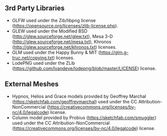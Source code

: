 ##  3rd Party Libraries
  - GLFW used under the Zib/libpng license (https://opensource.org/licenses/zlib-license.php).
  - GLEW used under the  Modified BSD (http://glew.sourceforge.net/glew.txt), Mesa 3-D (http://glew.sourceforge.net/mesa.txt), Khronos (http://glew.sourceforge.net/khronos.txt) licenses.
  - GLM used under the Happy Bunny & MIT (https://glm.g-truc.net/copying.txt) licenses.
  - LodePNG used under the ZLib (https://github.com/lvandeve/lodepng/blob/master/LICENSE) license.
##  External Meshes
  - Hypnos, Helios and Grace models provided by Geoffrey Marchal (https://sketchfab.com/geoffreymarchal) used under the CC Attribution-NonCommercial (https://creativecommons.org/licenses/by-nc/4.0/legalcode) license.
  - Column model provided by Probius (https://sketchfab.com/smuggler) used under the CC Attribution-NonCommercial (https://creativecommons.org/licenses/by-nc/4.0/legalcode) license.
